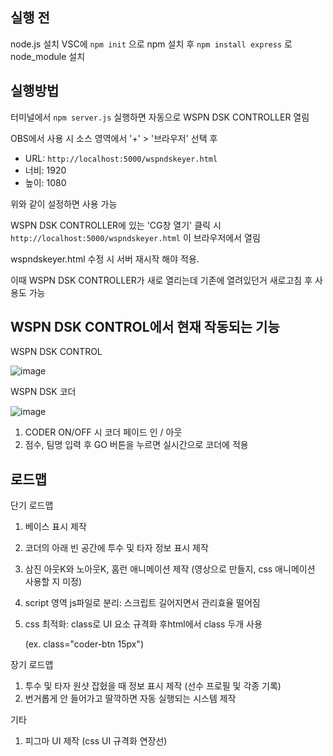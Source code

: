 ## 실행 전
node.js 설치
VSC에 ``` npm init ``` 으로 npm 설치 후 ``` npm install express ``` 로  node_module 설치

## 실행방법

터미널에서 ``` npm server.js ``` 실행하면 자동으로 WSPN DSK CONTROLLER 열림

OBS에서 사용 시 소스 영역에서 '+' > '브라우저' 선택 후 

- URL: ``` http://localhost:5000/wspndskeyer.html ```
- 너비: 1920
- 높이: 1080

위와 같이 설정하면 사용 가능

WSPN DSK CONTROLLER에 있는 'CG창 열기' 클릭 시 ``` http://localhost:5000/wspndskeyer.html ``` 이 브라우저에서 열림

wspndskeyer.html 수정 시 서버 재시작 해야 적용.

이때 WSPN DSK CONTROLLER가 새로 열리는데 기존에 열려있던거 새로고침 후 사용도 가능

## WSPN DSK CONTROL에서 현재 작동되는 기능

WSPN DSK CONTROL

![image](https://github.com/user-attachments/assets/dbaf3422-43bc-4d70-b773-8e77237bcb0f)

WSPN DSK 코더

![image](https://github.com/user-attachments/assets/61dd75c9-431b-49fe-810f-d9ed1a1b287d)

1. CODER ON/OFF 시 코더 페이드 인 / 아웃
2. 점수, 팀명 입력 후 GO 버튼을 누르면 실시간으로 코더에 적용

## 로드맵
단기 로드맵
1. 베이스 표시 제작
2. 코더의 아래 빈 공간에 투수 및 타자 정보 표시 제작
3. 삼진 아웃K와 노아웃K, 홈런 애니메이션 제작 (영상으로 만들지, css 애니메이션 사용할 지 미정)
4. script 영역 js파일로 분리: 스크립트 길어지면서 관리효율 떨어짐
6. css 최적화: class로 UI 요소 규격화 후html에서 class 두개 사용
  
   (ex. class="coder-btn 15px")


장기 로드맵
1. 투수 및 타자 원샷 잡혔을 때 정보 표시 제작 (선수 프로필 및 각종 기록)
2. 번거롭게 안 들어가고 딸깍하면 자동 실행되는 시스템 제작


기타
1. 피그마 UI 제작 (css UI 규격화 연장선)
